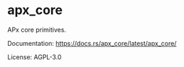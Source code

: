 # apx_core

APx core primitives.

Documentation: https://docs.rs/apx_core/latest/apx_core/

License: AGPL-3.0
